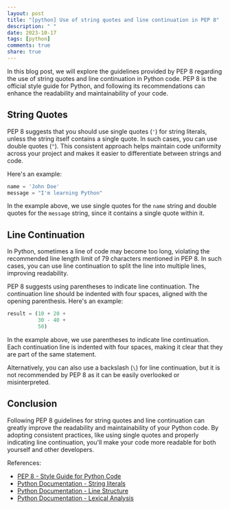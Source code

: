 ```yaml
---
layout: post
title: "[python] Use of string quotes and line continuation in PEP 8"
description: " "
date: 2023-10-17
tags: [python]
comments: true
share: true
---
```


In this blog post, we will explore the guidelines provided by PEP 8 regarding the use of string quotes and line continuation in Python code. PEP 8 is the official style guide for Python, and following its recommendations can enhance the readability and maintainability of your code.

## String Quotes

PEP 8 suggests that you should use single quotes (`'`) for string literals, unless the string itself contains a single quote. In such cases, you can use double quotes (`"`). This consistent approach helps maintain code uniformity across your project and makes it easier to differentiate between strings and code.

Here's an example:

```python
name = 'John Doe'
message = "I'm learning Python"
```

In the example above, we use single quotes for the `name` string and double quotes for the `message` string, since it contains a single quote within it.

## Line Continuation

In Python, sometimes a line of code may become too long, violating the recommended line length limit of 79 characters mentioned in PEP 8. In such cases, you can use line continuation to split the line into multiple lines, improving readability.

PEP 8 suggests using parentheses to indicate line continuation. The continuation line should be indented with four spaces, aligned with the opening parenthesis. Here's an example:

```python
result = (10 + 20 +
          30 - 40 +
          50)
```

In the example above, we use parentheses to indicate line continuation. Each continuation line is indented with four spaces, making it clear that they are part of the same statement.

Alternatively, you can also use a backslash (`\`) for line continuation, but it is not recommended by PEP 8 as it can be easily overlooked or misinterpreted.

## Conclusion

Following PEP 8 guidelines for string quotes and line continuation can greatly improve the readability and maintainability of your Python code. By adopting consistent practices, like using single quotes and properly indicating line continuation, you'll make your code more readable for both yourself and other developers.

References:
- [PEP 8 - Style Guide for Python Code](https://pep8.org/#string-quotes)
- [Python Documentation - String literals](https://docs.python.org/3/reference/lexical_analysis.html#string-literals)
- [Python Documentation - Line Structure](https://docs.python.org/3/reference/structure.html#structure)
- [Python Documentation - Lexical Analysis](https://docs.python.org/3/reference/lexical_analysis.html#line-structure)
